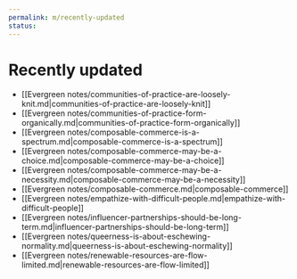 ```yaml
---
permalink: m/recently-updated
status: 
---
```

# Recently updated

- [[Evergreen notes/communities-of-practice-are-loosely-knit.md|communities-of-practice-are-loosely-knit]]
- [[Evergreen notes/communities-of-practice-form-organically.md|communities-of-practice-form-organically]]
- [[Evergreen notes/composable-commerce-is-a-spectrum.md|composable-commerce-is-a-spectrum]]
- [[Evergreen notes/composable-commerce-may-be-a-choice.md|composable-commerce-may-be-a-choice]]
- [[Evergreen notes/composable-commerce-may-be-a-necessity.md|composable-commerce-may-be-a-necessity]]
- [[Evergreen notes/composable-commerce.md|composable-commerce]]
- [[Evergreen notes/empathize-with-difficult-people.md|empathize-with-difficult-people]]
- [[Evergreen notes/influencer-partnerships-should-be-long-term.md|influencer-partnerships-should-be-long-term]]
- [[Evergreen notes/queerness-is-about-eschewing-normality.md|queerness-is-about-eschewing-normality]]
- [[Evergreen notes/renewable-resources-are-flow-limited.md|renewable-resources-are-flow-limited]]

